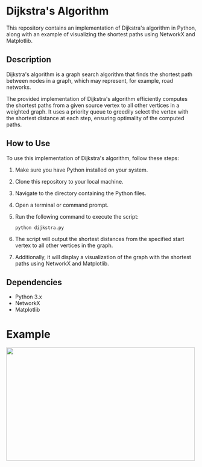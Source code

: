 # Dijkstra's Algorithm

This repository contains an implementation of Dijkstra's algorithm in Python, along with an example of visualizing the shortest paths using NetworkX and Matplotlib.

## Description

Dijkstra's algorithm is a graph search algorithm that finds the shortest path between nodes in a graph, which may represent, for example, road networks.

The provided implementation of Dijkstra's algorithm efficiently computes the shortest paths from a given source vertex to all other vertices in a weighted graph. It uses a priority queue to greedily select the vertex with the shortest distance at each step, ensuring optimality of the computed paths.

## How to Use

To use this implementation of Dijkstra's algorithm, follow these steps:

1. Make sure you have Python installed on your system.
2. Clone this repository to your local machine.
3. Navigate to the directory containing the Python files.
4. Open a terminal or command prompt.
5. Run the following command to execute the script:

    ```
    python dijkstra.py
    ```

6. The script will output the shortest distances from the specified start vertex to all other vertices in the graph.
7. Additionally, it will display a visualization of the graph with the shortest paths using NetworkX and Matplotlib.

## Dependencies

- Python 3.x
- NetworkX
- Matplotlib

# Example

<img src="https://raw.githubusercontent.com/kainoa7/Dijkstra/main/assets/97155994/7d6349ca-2f0a-49f9-a561-9e17c8ead743.png" width="500" height="300">





  



